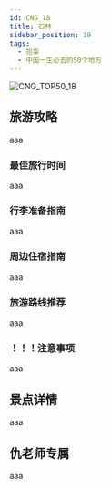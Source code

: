 ```yaml
---
id: CNG_18
title: 石林
sidebar_position: 19
tags:
  - 拾柒
  - 中国一生必去的50个地方
---
```

![CNG_TOP50_18](/img/love/CNG_TOP50/18.png)

## 旅游攻略

aaa

### 最佳旅行时间

aaa

### 行李准备指南

aaa

### 周边住宿指南

aaa

### 旅游路线推荐

aaa

### ！！！注意事项

aaa

## 景点详情

aaa

## 仇老师专属

aaa
